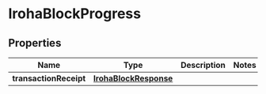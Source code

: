 

# IrohaBlockProgress


## Properties

| Name | Type | Description | Notes |
|------------ | ------------- | ------------- | -------------|
|**transactionReceipt** | [**IrohaBlockResponse**](IrohaBlockResponse.md) |  |  |



